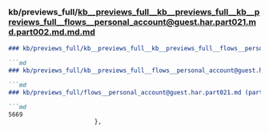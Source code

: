 ### kb/previews_full/kb__previews_full__kb__previews_full__kb__previews_full__flows__personal_account@guest.har.part021.md.part002.md.md.md

```md
### kb/previews_full/kb__previews_full__kb__previews_full__flows__personal_account@guest.har.part021.md.part002.md.md

```md
### kb/previews_full/kb__previews_full__flows__personal_account@guest.har.part021.md.part002.md

```md
### kb/previews_full/flows__personal_account@guest.har.part021.md (part 002)

```md
5669
                        },
                        
```

```

```

```

```
